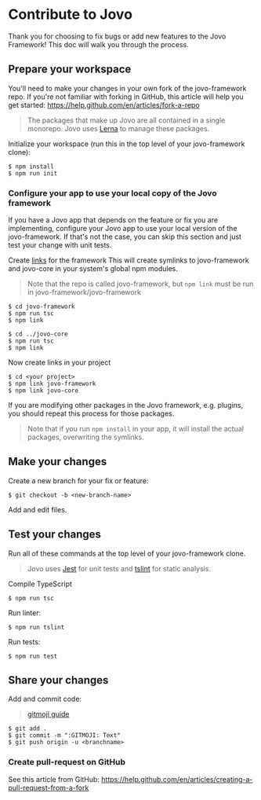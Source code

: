 # Contribute to Jovo

Thank you for choosing to fix bugs or add new features to the Jovo Framework! This doc will walk you through the process.

## Prepare your workspace
You'll need to make your changes in your own fork of the jovo-framework repo. 
If you're not familiar with forking in GitHub, this article will help you get started: https://help.github.com/en/articles/fork-a-repo

> The packages that make up Jovo are all contained in a single monorepo. Jovo uses [Lerna](https://lerna.js.org/) to manage these packages.

Initialize your workspace (run this in the top level of your jovo-framework clone):
```shell
$ npm install
$ npm run init
```

### Configure your app to use your local copy of the Jovo framework
If you have a Jovo app that depends on the feature or fix you are implementing, configure your Jovo app to use your local version of the jovo-framework. If that's not the case, you can skip this section and just test your change with unit tests.

Create [links](https://docs.npmjs.com/cli/link.html) for the framework
This will create symlinks to jovo-framework and jovo-core in your system's global npm modules.
> Note that the repo is called jovo-framework, but `npm link` must be run in jovo-framework/jovo-framework
```shell
$ cd jovo-framework
$ npm run tsc
$ npm link

$ cd ../jovo-core
$ npm run tsc
$ npm link
```

Now create links in your project
```shell
$ cd <your project>
$ npm link jovo-framework
$ npm link jovo-core
```

If you are modifying other packages in the Jovo framework, e.g. plugins, you should repeat this process for those packages.

> Note that if you run `npm install` in your app, it will install the actual packages, overwriting the symlinks.

## Make your changes

Create a new branch for your fix or feature:
```shell
$ git checkout -b <new-branch-name>
```

Add and edit files.

## Test your changes
Run all of these commands at the top level of your jovo-framework clone.

> Jovo uses [Jest](https://jestjs.io/) for unit tests and [tslint](https://palantir.github.io/tslint/) for static analysis.

Compile TypeScript
```shell
$ npm run tsc
```

Run linter:
```shell
$ npm run tslint
```
Run tests:
```shell
$ npm run test
```

## Share your changes
Add and commit code:
> [gitmoji guide](https://gitmoji.carloscuesta.me)
```shell
$ git add .
$ git commit -m ":GITMOJI: Text"
$ git push origin -u <branchname>
```

### Create pull-request on GitHub
See this article from GitHub: https://help.github.com/en/articles/creating-a-pull-request-from-a-fork

